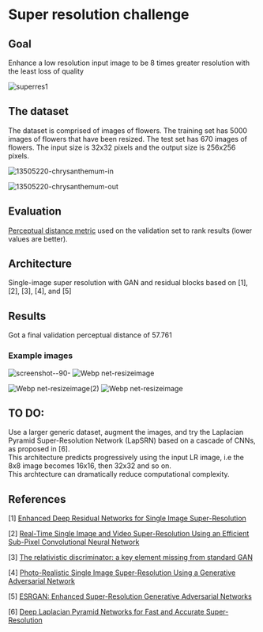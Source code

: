 # Super resolution challenge

## Goal
Enhance a low resolution input image to be 8 times greater resolution with the least loss of quality

![superres1](https://user-images.githubusercontent.com/14092419/110580059-e5c1fe80-818d-11eb-812a-6a30525fa7a1.jpg)


## The dataset
The dataset is comprised of images of flowers. The training set has 5000 images of flowers that have been resized. The test set has 670 images of flowers. The input size is 32x32 pixels and the output size is 256x256 pixels.

![13505220-chrysanthemum-in](https://user-images.githubusercontent.com/14092419/110653428-40d21080-81e3-11eb-9606-298e1c165462.jpg)                

![13505220-chrysanthemum-out](https://user-images.githubusercontent.com/14092419/110653451-4596c480-81e3-11eb-82b7-c7914ad84d0e.jpg)



## Evaluation
[Perceptual distance metric](https://www.compuphase.com/cmetric.htm) used on the validation set to rank results (lower values are better).

## Architecture
Single-image super resolution with GAN and residual blocks based on [1], [2], [3], [4], and [5]

## Results
Got a final validation perceptual distance of 57.761

### Example images
![screenshot--90-](https://user-images.githubusercontent.com/14092419/110655314-f3ef3980-81e4-11eb-9fcd-702c69b11fb0.png)        ![Webp net-resizeimage](https://user-images.githubusercontent.com/14092419/110655691-47fa1e00-81e5-11eb-9309-88023724dbd7.png) <br/>

![Webp net-resizeimage(2)](https://user-images.githubusercontent.com/14092419/110656333-dd95ad80-81e5-11eb-9170-da938aa86e65.png)    ![Webp net-resizeimage](https://user-images.githubusercontent.com/14092419/110656361-e2f2f800-81e5-11eb-9a1b-fa148a30526a.png)


## TO DO:
Use a larger generic dataset, augment the images, and try the Laplacian Pyramid Super-Resolution Network (LapSRN) based on a cascade of CNNs, as proposed in [6].<br/>
This architecture predicts progressively using the input LR image, i.e the 8x8 image becomes 16x16, then 32x32 and so on. <br/>
This archtecture can dramatically reduce computational complexity.

## References
[1] [Enhanced Deep Residual Networks for Single Image Super-Resolution](https://arxiv.org/abs/1707.02921)

[2] [Real-Time Single Image and Video Super-Resolution Using an Efficient Sub-Pixel Convolutional Neural Network](https://arxiv.org/abs/1609.05158)

[3] [The relativistic discriminator: a key element missing from standard GAN](https://arxiv.org/abs/1807.00734)

[4] [Photo-Realistic Single Image Super-Resolution Using a Generative Adversarial Network](https://arxiv.org/abs/1609.04802)

[5] [ESRGAN: Enhanced Super-Resolution Generative Adversarial Networks](https://arxiv.org/abs/1809.00219)

[6] [Deep Laplacian Pyramid Networks for Fast and Accurate Super-Resolution](https://arxiv.org/abs/1704.03915)
